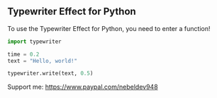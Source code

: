 ## Typewriter Effect for Python

To use the Typewriter Effect for Python, you need to enter a function!

```py
import typewriter

time = 0.2
text = "Hello, world!"

typewriter.write(text, 0.5)
```

Support me: https://www.paypal.com/nebeldev948
